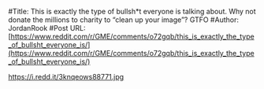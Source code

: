 #Title: This is exactly the type of bullsh*t everyone is talking about. Why not donate the millions to charity to “clean up your image”? GTFO
#Author: JordanRook
#Post URL: [https://www.reddit.com/r/GME/comments/o72gqb/this_is_exactly_the_type_of_bullsht_everyone_is/](https://www.reddit.com/r/GME/comments/o72gqb/this_is_exactly_the_type_of_bullsht_everyone_is/)


https://i.redd.it/3knqeows88771.jpg